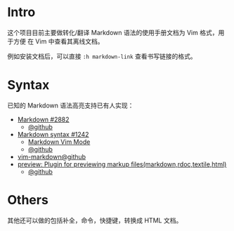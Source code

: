 
# Intro

这个项目目前主要做转化/翻译 Markdown 语法的使用手册文档为 Vim 格式，用于方便
在 Vim 中查看其离线文档。

例如安装文档后，可以直接 `:h markdown-link` 查看书写链接的格式。

# Syntax
已知的 Markdown 语法高亮支持已有人实现：

* [Markdown #2882](http://www.vim.org/scripts/script.php?script_id=2882)
    * [@github](https://github.com/hallison/vim-markdown)
* [Markdown syntax #1242](http://www.vim.org/scripts/script.php?script_id=1242)
    * [Markdown Vim Mode](http://plasticboy.com/markdown-vim-mode/)
    * [@github](https://github.com/plasticboy/vim-markdown)
* [vim-markdown@github](https://github.com/tpope/vim-markdown)
* [preview: Plugin for previewing markup files(markdown,rdoc,textile,html)](http://www.vim.org/scripts/script.php?script_id=3344)
    * [@github](https://github.com/greyblake/vim-preview)

# Others
其他还可以做的包括补全，命令，快捷键，转换成 HTML 文档。
